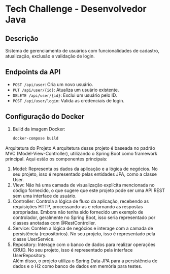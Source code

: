 # Tech Challenge - Desenvolvedor Java

## Descrição
Sistema de gerenciamento de usuários com funcionalidades de cadastro, atualização, exclusão e validação de login.

## Endpoints da API
- `POST /api/user`: Cria um novo usuário.
- `PUT /api/user/{id}`: Atualiza um usuário existente.
- `DELETE /api/user/{id}`: Exclui um usuário pelo ID.
- `POST /api/user/login`: Valida as credenciais de login.

## Configuração do Docker
1. Build da imagem Docker:
   ```sh
   docker-compose build

Arquitetura do Projeto
A arquitetura desse projeto é baseada no padrão MVC (Model-View-Controller), utilizando o Spring Boot como framework principal. Aqui estão os componentes principais:  
1. Model: Representa os dados da aplicação e a lógica de negócios. No seu projeto, isso é representado pelas entidades JPA, como a classe User.  
2. View: Não há uma camada de visualização explícita mencionada no código fornecido, o que sugere que este projeto pode ser uma API REST sem uma interface de usuário.  
3. Controller: Controla a lógica de fluxo da aplicação, recebendo as requisições HTTP, processando-as e retornando as respostas apropriadas. Embora não tenha sido fornecido um exemplo de controlador, geralmente no Spring Boot, isso seria representado por classes anotadas com @RestController.  
4. Service: Contém a lógica de negócios e interage com a camada de persistência (repositórios). No seu projeto, isso é representado pela classe UserService.  
5. Repository: Interage com o banco de dados para realizar operações CRUD. No seu projeto, isso é representado pela interface UserRepository.  
Além disso, o projeto utiliza o Spring Data JPA para a persistência de dados e o H2 como banco de dados em memória para testes.

